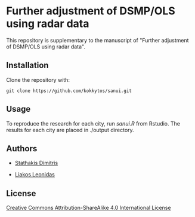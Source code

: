 # Further adjustment of DSMP/OLS using radar data

This repository is supplementary to the manuscript of "Further adjustment of DSMP/OLS using radar data".

## Installation

Clone the repository with:

```
git clone https://github.com/kokkytos/sanui.git
```

## Usage

To reproduce the research for each city, run *sanui.R* from Rstudio. 
The results for each city are placed in ./output directory.

## Authors

* [Stathakis Dimitris](https://gr.linkedin.com/in/dstath)

* [Liakos Leonidas](https://gr.linkedin.com/in/leonidasliakos)


## License

[Creative Commons Attribution-ShareAlike 4.0 International License](https://creativecommons.org/licenses/by-sa/4.0/)
